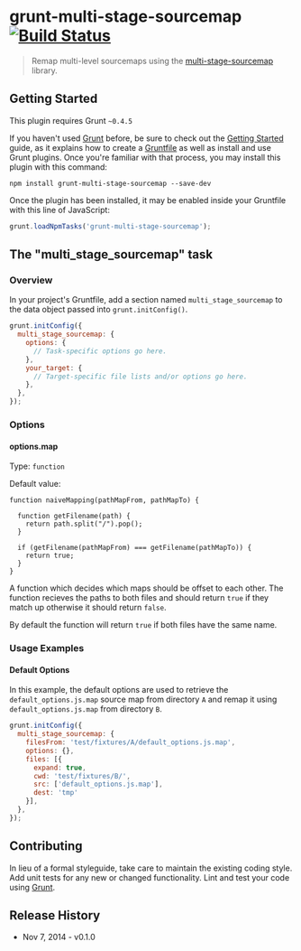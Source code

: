 # grunt-multi-stage-sourcemap [![Build Status](https://travis-ci.org/awkward/grunt-multi-stage-sourcemap.svg?branch=master)](https://travis-ci.org/awkward/grunt-multi-stage-sourcemap)

> Remap multi-level sourcemaps using the [multi-stage-sourcemap](https://github.com/azu/multi-stage-sourcemap) library.

## Getting Started
This plugin requires Grunt `~0.4.5`

If you haven't used [Grunt](http://gruntjs.com/) before, be sure to check out the [Getting Started](http://gruntjs.com/getting-started) guide, as it explains how to create a [Gruntfile](http://gruntjs.com/sample-gruntfile) as well as install and use Grunt plugins. Once you're familiar with that process, you may install this plugin with this command:

```shell
npm install grunt-multi-stage-sourcemap --save-dev
```

Once the plugin has been installed, it may be enabled inside your Gruntfile with this line of JavaScript:

```js
grunt.loadNpmTasks('grunt-multi-stage-sourcemap');
```

## The "multi_stage_sourcemap" task

### Overview
In your project's Gruntfile, add a section named `multi_stage_sourcemap` to the data object passed into `grunt.initConfig()`.

```js
grunt.initConfig({
  multi_stage_sourcemap: {
    options: {
      // Task-specific options go here.
    },
    your_target: {
      // Target-specific file lists and/or options go here.
    },
  },
});
```

### Options

#### options.map
Type: `function`

Default value:
```
function naiveMapping(pathMapFrom, pathMapTo) {

  function getFilename(path) {
    return path.split("/").pop();
  }

  if (getFilename(pathMapFrom) === getFilename(pathMapTo)) {
    return true;
  }
}
```

A function which decides which maps should be offset to each other. The function recieves the paths to both files and should return `true` if they match up otherwise it should return `false`.

By default the function will return `true` if both files have the same name.

### Usage Examples

#### Default Options
In this example, the default options are used to retrieve the `default_options.js.map` source map from directory `A` and remap it using `default_options.js.map` from directory `B`.

```js
grunt.initConfig({
  multi_stage_sourcemap: {
    filesFrom: 'test/fixtures/A/default_options.js.map',
    options: {},
    files: [{
      expand: true,
      cwd: 'test/fixtures/B/',
      src: ['default_options.js.map'],
      dest: 'tmp'
    }],
  },
});
```

## Contributing
In lieu of a formal styleguide, take care to maintain the existing coding style. Add unit tests for any new or changed functionality. Lint and test your code using [Grunt](http://gruntjs.com/).

## Release History
* Nov 7, 2014 - v0.1.0
